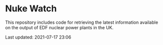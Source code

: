 # Nuke Watch

This repository includes code for retrieving the latest information available on the output of EDF nuclear power plants in the UK.

Last updated: 2021-07-17 23:06